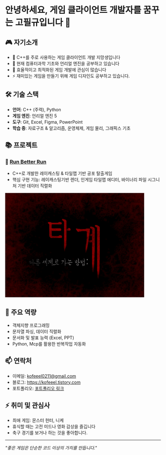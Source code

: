 # 안녕하세요, 게임 클라이언트 개발자를 꿈꾸는 고필규입니다 👋

## 🎮 자기소개
- 🌱 C++를 주로 사용하는 게임 클라이언트 개발 지망생입니다
- 🔭 현재 컴퓨터과학 기초와 언리얼 엔진을 공부하고 있습니다
- 🎯 효율적이고 최적화된 게임 개발에 관심이 많습니다
- ⚡ 재미있는 게임을 만들기 위해 게임 디자인도 공부하고 있습니다.

## 🛠 기술 스택
- **언어**: C++ (주력), Python
- **게임 엔진**: 언리얼 엔진 5
- **도구**: Git, Excel, Figma, PowerPoint
- **학습 중**: 자료구조 & 알고리즘, 운영체제, 게임 물리, 그래픽스 기초

## 📚 프로젝트

### 🎲 [Run Better Run](https://github.com/kofeeel/RunBetterRun)
- C++로 개발한 레이캐스팅 & 타일맵 기반 공포 탈출게임
- 핵심 구현 기능: 레이캐스팅기반 렌더, 인게임 타일맵 에디터, 바이너리 파일 시그니처 기반 데이터 직렬화

<a href="https://github.com/kofeeel/RunBetterRun">
  <img src="https://github.com/leebo155/RunBetterRun/raw/main/screenshots/main.png" width="450">
</a>



## 🌟 주요 역량
- 객체지향 프로그래밍
- 문자열 파싱, 데이터 직렬화 
- 문서화 및 발표 능력 (Excel, PPT)
- Python, Mcp를 활용한 반복작업 자동화

## 📫 연락처
- 이메일: kofeeel0211@gmail.com
- 블로그: https://kofeeel.tistory.com
- 포트폴리오: [포트폴리오 링크]()

## ⚡ 취미 및 관심사
- 최애 게임: 몬스터 헌터, 니케
- 휴식할 때는 고전 미드나 영화 감상을 즐깁니다
- 축구 경기를 보거나 하는 것을 좋아합니다.

---

*"좋은 게임은 단순한 코드 이상의 가치를 만듭니다."*
